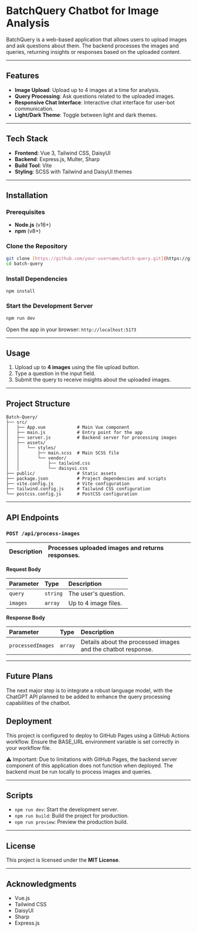 
# BatchQuery Chatbot for Image Analysis

BatchQuery is a web-based application that allows users to upload images and ask questions about them. The backend processes the images and queries, returning insights or responses based on the uploaded content.

---

## Features

- **Image Upload**: Upload up to 4 images at a time for analysis.
- **Query Processing**: Ask questions related to the uploaded images.
- **Responsive Chat Interface**: Interactive chat interface for user-bot communication.
- **Light/Dark Theme**: Toggle between light and dark themes.

---

## Tech Stack

- **Frontend**: Vue 3, Tailwind CSS, DaisyUI
- **Backend**: Express.js, Multer, Sharp
- **Build Tool**: Vite
- **Styling**: SCSS with Tailwind and DaisyUI themes

---

## Installation

### Prerequisites

- **Node.js** (v16+)
- **npm** (v8+)

### Clone the Repository

```bash
git clone [https://github.com/your-username/batch-query.git](https://github.com/your-username/batch-query.git)
cd batch-query
````

### Install Dependencies

```bash
npm install
```

### Start the Development Server

```bash
npm run dev
```

Open the app in your browser: `http://localhost:5173`

-----

## Usage

1.  Upload up to **4 images** using the file upload button.
2.  Type a question in the input field.
3.  Submit the query to receive insights about the uploaded images.

-----

## Project Structure

```
Batch-Query/
├── src/
│   ├── App.vue            # Main Vue component
│   ├── main.js            # Entry point for the app
│   ├── server.js          # Backend server for processing images
│   ├── assets/
│   │   └── styles/
│   │       ├── main.scss  # Main SCSS file
│   │       └── vendor/
│   │           ├── tailwind.css
│   │           └── daisyui.css
├── public/                # Static assets
├── package.json           # Project dependencies and scripts
├── vite.config.js         # Vite configuration
├── tailwind.config.js     # Tailwind CSS configuration
└── postcss.config.js      # PostCSS configuration
```

-----

## API Endpoints

### `POST /api/process-images`

| Description | Processes uploaded images and returns responses. |
| :--- | :--- |

**Request Body**

| Parameter | Type | Description |
| :--- | :--- | :--- |
| `query` | `string` | The user's question. |
| `images` | `array` | Up to 4 image files. |

**Response Body**

| Parameter | Type | Description |
| :--- | :--- | :--- |
| `processedImages` | `array` | Details about the processed images and the chatbot response. |

-----

## Future Plans
The next major step is to integrate a robust language model, with the ChatGPT API planned to be added to enhance the query processing capabilities of the chatbot.

## Deployment 
This project is configured to deploy to GitHub Pages using a GitHub Actions workflow. Ensure the BASE_URL environment variable is set correctly in your workflow file.

⚠️ Important: Due to limitations with GitHub Pages, the backend server component of this application does not function when deployed. The backend must be run locally to process images and queries.

-----

## Scripts

  - `npm run dev`: Start the development server.
  - `npm run build`: Build the project for production.
  - `npm run preview`: Preview the production build.

-----

## License

This project is licensed under the **MIT License**.

-----

## Acknowledgments

  - Vue.js
  - Tailwind CSS
  - DaisyUI
  - Sharp
  - Express.js

